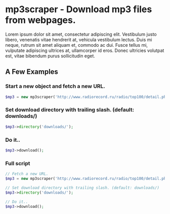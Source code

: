 # mp3scraper - Download mp3 files from webpages.

Lorem ipsum dolor sit amet, consectetur adipiscing elit. Vestibulum justo libero, venenatis vitae hendrerit at, vehicula vestibulum lectus. Duis mi neque, rutrum sit amet aliquam et, commodo ac dui. Fusce tellus mi, vulputate adipiscing ultrices at, ullamcorper id eros. Donec ultricies volutpat est, vitae bibendum purus sollicitudin eget.

## A Few Examples

### Start a new object and fetch a new URL.
```php
$mp3 = new mp3scraper('http://www.radiorecord.ru/radio/top100/detail.php?station=4901', true);
```

### Set download directory with trailing slash. (default: downloads/)
```php
$mp3->directory('downloads/');
```

### Do it..
```php
$mp3->download();
```

### Full script
```php
// Fetch a new URL.
$mp3 = new mp3scraper('http://www.radiorecord.ru/radio/top100/detail.php?station=4901', true);

// Set download directory with trailing slash. (default: downloads/)
$mp3->directory('downloads/');

// Do it..
$mp3->download();
```
